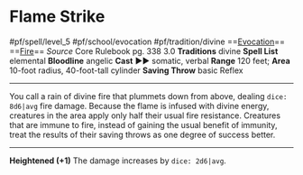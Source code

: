 # Flame Strike
#pf/spell/level_5 #pf/school/evocation #pf/tradition/divine
==[Evocation](../../../Traits/Evocation.md)== ==[Fire](../../../Traits/Fire.md)==
*Source* Core Rulebook pg. 338 3.0
**Traditions** divine
**Spell List** elemental
**Bloodline** angelic
**Cast** ►► somatic, verbal
**Range** 120 feet; **Area** 10-foot radius, 40-foot-tall cylinder
**Saving Throw** basic Reflex

---
You call a rain of divine fire that plummets down from above, dealing `dice: 8d6|avg` fire damage. Because the flame is infused with divine energy, creatures in the area apply only half their usual fire resistance. Creatures that are immune to fire, instead of gaining the usual benefit of immunity, treat the results of their saving throws as one degree of success better.

<hr>

**Heightened (+1)** The damage increases by `dice: 2d6|avg`.
